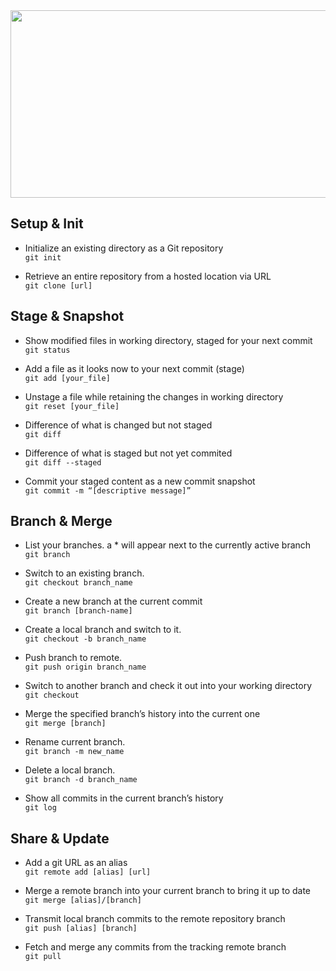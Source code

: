 <img src="https://i.hizliresim.com/fplaXz.png" alt="" width="800" height="300">


## **Setup & Init**

- Initialize an existing directory as a Git repository\
```git init```

- Retrieve an entire repository from a hosted location via URL\
```git clone [url]```



## **Stage & Snapshot**

- Show modified files in working directory, staged for your next commit\
```git status```

- Add a file as it looks now to your next commit (stage)\
```git add [your_file]```

- Unstage a file while retaining the changes in working directory\
```git reset [your_file]```

- Difference of what is changed but not staged\
```git diff```

- Difference of what is staged but not yet commited\
```git diff --staged```

- Commit your staged content as a new commit snapshot\
```git commit -m “[descriptive message]”```

## **Branch & Merge**

- List your branches. a * will appear next to the currently active branch\
```git branch```

- Switch to an existing branch.\
```git checkout branch_name```

- Create a new branch at the current commit\
```git branch [branch-name]```

- Create a local branch and switch to it.\
```git checkout -b branch_name```

- Push branch to remote.\
```git push origin branch_name```

- Switch to another branch and check it out into your working directory\
```git checkout```

- Merge the specified branch’s history into the current one\
```git merge [branch]```

- Rename current branch.\
```git branch -m new_name```

- Delete a local branch.\
```git branch -d branch_name```

- Show all commits in the current branch’s history\
```git log```


## **Share & Update**

- Add a git URL as an alias\
```git remote add [alias] [url]```

- Merge a remote branch into your current branch to bring it up to date\
```git merge [alias]/[branch]```

- Transmit local branch commits to the remote repository branch\
```git push [alias] [branch]```

- Fetch and merge any commits from the tracking remote branch\
```git pull```



